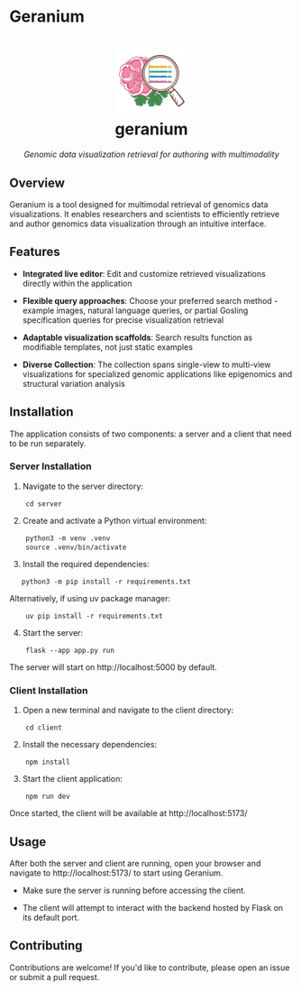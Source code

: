 # Geranium

<h1 align="center">
  <img src="./assets/logo-mag.svg" alt="geranium logo" width="120">
  <br>geranium
</h1>

<p align="center">
  <i>Genomic data visualization retrieval for authoring with multimodality</i>
</p>

## Overview

Geranium is a tool designed for multimodal retrieval of genomics data visualizations. It enables researchers and scientists to efficiently retrieve and author genomics data visualization through an intuitive interface.

## Features

- **Integrated live editor**: Edit and customize retrieved visualizations directly within the application

- **Flexible query approaches**: Choose your preferred search method - example images, natural language queries, or partial Gosling specification queries for precise visualization retrieval

- **Adaptable visualization scaffolds**: Search results function as modifiable templates, not just static examples

- **Diverse Collection**: The collection spans single-view to multi-view visualizations for specialized genomic applications like epigenomics and structural variation analysis

## Installation

The application consists of two components: a server and a client that need to be run separately.

### Server Installation

1. Navigate to the server directory:
   
 ```
     cd server
 ```
2. Create and activate a Python virtual environment:
   
 ```
     python3 -m venv .venv
     source .venv/bin/activate
 ```

3. Install the required dependencies:
```
   python3 -m pip install -r requirements.txt
```

Alternatively, if using uv package manager:

```
    uv pip install -r requirements.txt
```

4. Start the server:

```
    flask --app app.py run
```

The server will start on http://localhost:5000 by default.

### Client Installation

1. Open a new terminal and navigate to the client directory:

```
    cd client
```

2. Install the necessary dependencies:

```
    npm install
```

3. Start the client application:

```
    npm run dev
```

Once started, the client will be available at http://localhost:5173/

## Usage

After both the server and client are running, open your browser and navigate to http://localhost:5173/ to start using Geranium.

- Make sure the server is running before accessing the client.

- The client will attempt to interact with the backend hosted by Flask on its default port.


## Contributing

Contributions are welcome! If you'd like to contribute, please open an issue or submit a pull request.
